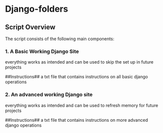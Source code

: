 # Django-folders

## Script Overview

The script consists of the following main components:

### 1. A Basic Working Django Site 
everything works as intended and can be used to skip the set up in future projects

##Instructions## 
a txt file that contains instructions on all basic django operations

### 2. An advanced working Django site
everything works as intended and can be used to refresh memory for future projects

##Instructions## 
a txt file that contains instructions on more advanced django operations
